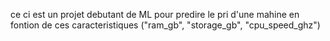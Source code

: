 ce ci est un projet debutant de ML pour predire le pri d'une mahine en fontion de ces caracteristiques ("ram_gb", "storage_gb", "cpu_speed_ghz")
